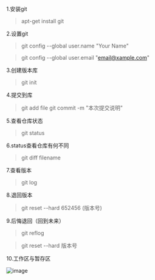 1.安装git
  > apt-get install git

2.设置git
  >git config  --global user.name "Your Name"

  >git config --global user.email "email@xample.com"

3.创建版本库
  >git init

4.提交到库

>git add file
>git commit -m "本次提交说明"

5.查看仓库状态

>git status

6.status查看仓库有何不同
>git diff filename

7.查看版本
>git log

8.退回版本
>git reset --hard 652456 (版本号)

9.后悔退回（回到未来）
>git reflog

>git reset --hard 版本号

10.工作区与暂存区

![image](http://upload-images.jianshu.io/upload_images/74242-82b43e27d5fff326?imageMogr2/auto-orient/strip%7CimageView2/2/w/1240)
